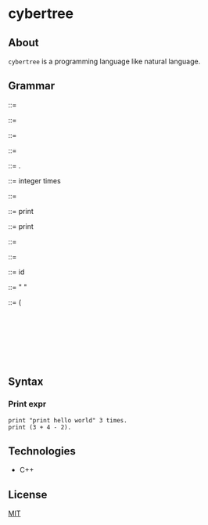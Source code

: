 # cybertree
## About
`cybertree` is a programming language like natural language. 

## Grammar
<start>      ::= <exprlines>

<start>      ::= <start> <start>

<exprlines>  ::= <exprlines> <exprlines>

<exprlines>  ::= <exprline>

<exprline>   ::= <expr> .

<expr>       ::= <expr> integer times

<expr>       ::= <printexpr>

<printexpr>  ::= print <stringexpr>

<printexpr>  ::= print <mathexpr>

<printexpr>  ::= <printexpr> <string>

<string>     ::= <string> <string>

<string>     ::= id

<stringexpr> ::= " <string> "

<mathexpr>   ::= ( <math> )

<math>       ::= <math> + integer

<math>       ::= <math> - integer

<math>       ::= <math> * integer

<math>       ::= <math> / integer

<math>       ::= integer + integer

<math>       ::= integer - integer

<math>       ::= integer * integer

<math>       ::= integer / integer

## Syntax
### Print expr
```cybertree
print "print hello world" 3 times.
print (3 + 4 - 2).
```

## Technologies
- C++

## License
[MIT](LICENSE)